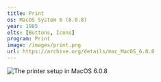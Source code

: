 ```yaml
---
title: Print
os: MacOS System 6 (6.0.8)
year: 1985
elts: [Buttons, Icons]
program: Print
image: /images/print.png
url: https://archive.org/details/mac_MacOS_6.0.8
---
```


![The printer setup in MacOS 6.0.8](/images/print.png)
